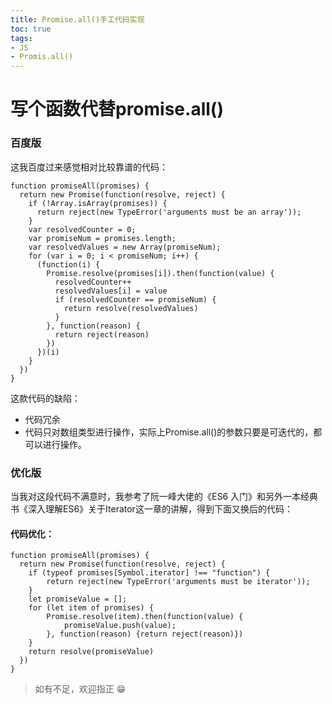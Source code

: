 ```yaml
---
title: Promise.all()手工代码实现
toc: true
tags: 
- JS
- Promis.all()
---
```

# 写个函数代替promise.all()

### 百度版
这我百度过来感觉相对比较靠谱的代码：
<!--more-->
```
function promiseAll(promises) {
  return new Promise(function(resolve, reject) {
    if (!Array.isArray(promises)) {
      return reject(new TypeError('arguments must be an array'));
    }
    var resolvedCounter = 0;
    var promiseNum = promises.length;
    var resolvedValues = new Array(promiseNum);
    for (var i = 0; i < promiseNum; i++) {
      (function(i) {
        Promise.resolve(promises[i]).then(function(value) {
          resolvedCounter++
          resolvedValues[i] = value
          if (resolvedCounter == promiseNum) {
            return resolve(resolvedValues)
          }
        }, function(reason) {
          return reject(reason)
        })
      })(i)
    }
  })
}
```
这款代码的缺陷：
* 代码冗余
* 代码只对数组类型进行操作，实际上Promise.all()的参数只要是可迭代的，都可以进行操作。

### 优化版
当我对这段代码不满意时，我参考了阮一峰大佬的《ES6 入门》和另外一本经典书《深入理解ES6》关于Iterator这一章的讲解，得到下面又换后的代码：

#### 代码优化：
```
function promiseAll(promises) {
  return new Promise(function(resolve, reject) {
    if (typeof promises[Symbol.iterator] !== "function") {
        return reject(new TypeError('arguments must be iterator'));
    }
    let promiseValue = [];
    for (let item of promises) {
        Promise.resolve(item).then(function(value) {
            promiseValue.push(value);
        }, function(reason) {return reject(reason)})
    }
    return resolve(promiseValue)
  })
}

```

> 如有不足，欢迎指正 :grin: